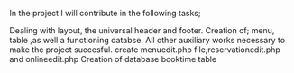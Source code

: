 In the project I will contribute in the following tasks;

Dealing with layout, the universal header and footer.
Creation of; menu, table ,as well a functioning databse.
All other auxiliary works necessary to make the project succesful.
create menuedit.php file,reservationedit.php and onlineedit.php
Creation of database booktime table
